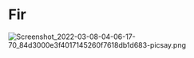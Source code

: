 # Fir

![Screenshot_2022-03-08-04-06-17-70_84d3000e3f4017145260f7618db1d683-picsay.png](https://user-images.githubusercontent.com/96581969/165514950-6d07b493-2de2-482c-876b-d2634655a63d.png)
